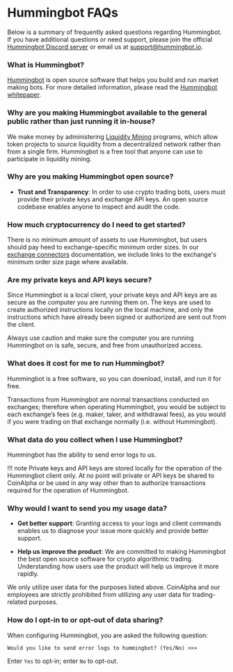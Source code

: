 # Hummingbot FAQs

Below is a summary of frequently asked questions regarding Hummingbot.  If you have additional questions or need support, please join the official [Hummingbot Discord server](https://discord.hummingbot.io) or email us at [support@hummingbot.io](mailto:support@hummingbot.io).

### What is Hummingbot?

[Hummingbot](http://hummingbot.io) is open source software that helps you build and run market making bots. For more detailed information, please read the [Hummingbot whitepaper](https://www.hummingbot.io/hummingbot.pdf).

### Why are you making Hummingbot available to the general public rather than just running it in-house?

We make money by administering [Liquidity Mining](/liquidity-mining) programs, which allow token projects to source liquidity from a decentralized network rather than from a single firm. Hummingbot is a free tool that anyone can use to participate in liquidity mining.

### Why are you making Hummingbot open source?

- **Trust and Transparency**: In order to use crypto trading bots, users must provide their private keys and exchange API keys. An open source codebase enables anyone to inspect and audit the code.

### How much cryptocurrency do I need to get started?

There is no minimum amount of assets to use Hummingbot, but users should pay heed to exchange-specific minimum order sizes. In our [exchange connectors](/connectors) documentation, we include links to the exchange's minimum order size page where available.

### Are my private keys and API keys secure?

Since Hummingbot is a local client, your private keys and API keys are as secure as the computer you are running them on.  The keys are used to create authorized instructions locally on the local machine, and only the instructions which have already been signed or authorized are sent out from the client.

Always use caution and make sure the computer you are running Hummingbot on is safe, secure, and free from unauthorized access.

### What does it cost for me to run Hummingbot?

Hummingbot is a free software, so you can download, install, and run it for free.

Transactions from Hummingbot are normal transactions conducted on exchanges; therefore when operating Hummingbot, you would be subject to each exchange’s fees (e.g. maker, taker, and withdrawal fees), as you would if you were trading on that exchange normally (i.e. without Hummingbot).

### What data do you collect when I use Hummingbot?

Hummingbot has the ability to send error logs to us.

!!! note 
      Private keys and API keys are stored locally for the operation of the Hummingbot client only. At no point will private or API keys be shared to CoinAlpha or be used in any way other than to authorize transactions required for the operation of Hummingbot.

### Why would I want to send you my usage data?
- **Get better support**: Granting access to your logs and client commands enables us to diagnose your issue more quickly and provide better support.

- **Help us improve the product**: We are committed to making Hummingbot the best open source software for crypto algorithmic trading. Understanding how users use the product will help us improve it more rapidly.

We only utilize user data for the purposes listed above. CoinAlpha and our employees are strictly prohibited from utilizing any user data for trading-related purposes.

### How do I opt-in to or opt-out of data sharing?

When configuring Hummingbot, you are asked the following question:

```
Would you like to send error logs to hummingbot? (Yes/No) >>>
```

Enter `Yes` to opt-in; enter `No` to opt-out.

